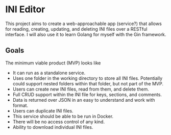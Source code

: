 # INI Editor

This project aims to create a web-approachable app (service?) that allows for reading, creating, updating, and deleting INI files over a RESTful interface. I will also use it to learn Golang for myself with the Gin framework.

## Goals

The minimum viable product (MVP) looks like

 - It can run as a standalone service.
 - Uses one folder in the working directory to store all INI files. Potentially could support nested folders within that folder, but not part of the MVP.
 - Users can create new INI files, read from them, and delete them.
 - Full CRUD support within the INI file for keys, sections, and comments.
 - Data is returned over JSON in an easy to understand and work with format.
 - Users can duplicate INI files.
 - This service should be able to be run in Docker.
 - There will be no access control of any kind.
 - Ability to download individual INI files.

